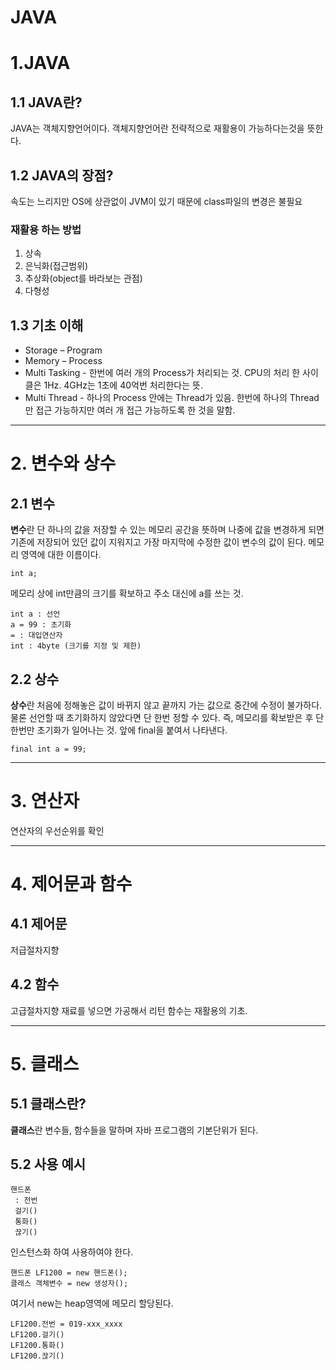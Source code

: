 JAVA
======
# 1.JAVA
## 1.1 JAVA란?

JAVA는 객체지향언어이다. 객체지향언어란 전략적으로 재활용이 가능하다는것을 뜻한다.

## 1.2 JAVA의 장점?

속도는 느리지만 OS에 상관없이 JVM이 있기 때문에 class파일의 변경은 불필요

### 재활용 하는 방법
1. 상속
2. 은닉화(접근범위)
3. 추상화(object를 바라보는 관점)
4. 다형성

## 1.3 기초 이해
* Storage – Program
* Memory – Process
* Multi Tasking - 한번에 여러 개의 Process가 처리되는 것.
CPU의 처리 한 사이클은 1Hz.
4GHz는 1초에 40억번 처리한다는 뜻.
* Multi Thread - 하나의 Process 안에는 Thread가 있음.
한번에 하나의 Thread만 접근 가능하지만 여러 개 접근 가능하도록 한 것을 말함.

<hr/>

# 2. 변수와 상수
## 2.1 변수

**변수**란 단 하나의 값을 저장할 수 있는 메모리 공간을 뜻하며 나중에 값을 변경하게 되면 기존에 저장되어 있던 값이 지워지고 가장 마지막에 수정한 값이 변수의 값이 된다. 메모리 영역에 대한 이름이다.

```
int a;
```

메모리 상에 int만큼의 크기를 확보하고 주소 대신에 a를 쓰는 것.

```
int a : 선언  
a = 99 : 초기화   
= : 대입연산자    
int : 4byte (크기를 지정 및 제한)
```

## 2.2 상수
**상수**란 처음에 정해놓은 값이 바뀌지 않고 끝까지 가는 값으로 중간에 수정이 불가하다. 물론 선언할 때 초기화하지 않았다면 단 한번 정할 수 있다. 즉, 메모리를 확보받은 후 단 한번만 초기화가 일어나는 것.
앞에 final을 붙여서 나타낸다.
```
final int a = 99;
```

<hr/>

# 3. 연산자


연산자의 우선순위를 확인

<hr/>

# 4. 제어문과 함수

## 4.1 제어문 
저급절차지향

## 4.2 함수 
고급절차지향
재료를 넣으면 가공해서 리턴
함수는 재활용의 기초.

<hr/>

# 5. 클래스

## 5.1 클래스란?
**클래스**란 변수들, 함수들을 말하며
자바 프로그램의 기본단위가 된다.

## 5.2 사용 예시
```
핸드폰     
 : 전번    
 걸기()    
 통화()    
 끊기()    
```

인스턴스화 하여 사용하여야 한다.

```
핸드폰 LF1200 = new 핸드폰();  
클래스 객체변수 = new 생성자();
```

여기서 new는 heap영역에 메모리 할당된다.

```
LF1200.전번 = 019-xxx_xxxx 
LF1200.걸기()   
LF1200.통화()   
LF1200.끊기()   
```
